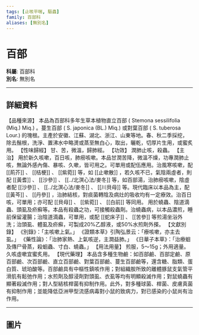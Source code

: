 ```yaml
---
tags: [止咳平喘, 驅蟲]
family: 百部科
aliases: [無別名]
---
```


# 百部

**科屬**: 百部科  
**別名**: 無別名  

---

## 詳細資料
【品種來源】
本品為百部科多年生草本植物直立百部 (
Stemona sessilifolia
(Miq.) Miq.) 。蔓生百部 (
S. japonica
(BL.) Miq.) 或對葉百部 (
S. tuberosa
Lour.) 的塊根。主產於安徽、江蘇、湖北、浙江、山東等地。春、秋二季採挖，除去鬚根，洗淨、置沸水中略燙或蒸至無白心，取出，曬乾，切厚片生用，或蜜炙用。
【性味歸經】
甘、苦，微溫，歸肺經。
【功效】
潤肺止咳，殺蟲。
【主治】
用於新久咳嗽，百日咳，肺癆咳嗽。本品甘潤苦降，微溫不燥，功專潤肺止咳，無論外感內傷、暴咳、久嗽，皆可用之。可單用或配伍應用。治風寒咳嗽，配 [[荊芥]] 、 [[桔梗]] 、 [[紫菀]] 等，如 [[止嗽散]] ，若久咳不已，氣陰兩虛者，則配 [[黃耆]] 、 [[沙參]] 、 [[../北溟心法/麥冬]] 等，如百部湯，治肺癆咳嗽，陰虛者配 [[沙參]] 、 [[../北溟心法/麥冬]] 、 [[川貝母]] 等。現代臨床以本品為主，配 [[黃芩]] 、 [[丹參]] ，治肺結核，對痰菌轉陰及病灶的吸收均有一定療效。治百日咳，可單用；亦可配 [[貝母]] 、 [[紫菀]] 、 [[白前]] 等同用。
用於蟯蟲、陰道滴蟲、頭虱及疥癬等。本品有殺蟲之功，可接觸殺蟲劑。治蟯蟲病，以本品濃煎，睡前保留灌腸；治陰道滴蟲，可單用，或配 [[蛇床子]] 、 [[苦參]] 等煎湯坐浴外洗；治頭虱、體虱及疥癬，可製成20%乙醇液，或50%水煎劑外搽。
【文獻別錄】
《別錄》：「主咳嗽上氣。」
《證類本草》引陶弘景云：「療咳嗽，亦主去虱。」
《藥性論》：「治肺家熱、上氣咳逆，主潤益肺。」
《日華子本草》：「治療蛔及傳尸骨蒸，殺蛔蟲、寸白、蟯蟲。」
【用法用量】
煎服，5～15g；外用適量。久咳虛嗽宜蜜炙用。
【現代藥理】
本品含多種生物鹼：如百部鹼、百部定鹼、原百部鹼、次百部鹼、直立百部鹼、對葉百部鹼、蔓生百部鹼等，還含糖、脂類、蛋白質、琥珀酸等。百部鹼具有中樞性鎮咳作用；對組織胺所致的離體豚鼠支氣管平滑肌有鬆弛作用；水煎劑及醇浸劑對頭虱、衣虱等均有明顯殺滅作用；對鼠蟯蟲有顯著殺滅作用；對人型結核桿菌有抑制作用。此外，對多種球菌、桿菌、皮膚真菌有抑制作用；並能降低亞洲甲型流感病毒對小鼠的致病力，對已感染的小鼠尚有治作用。

---

## 圖片
